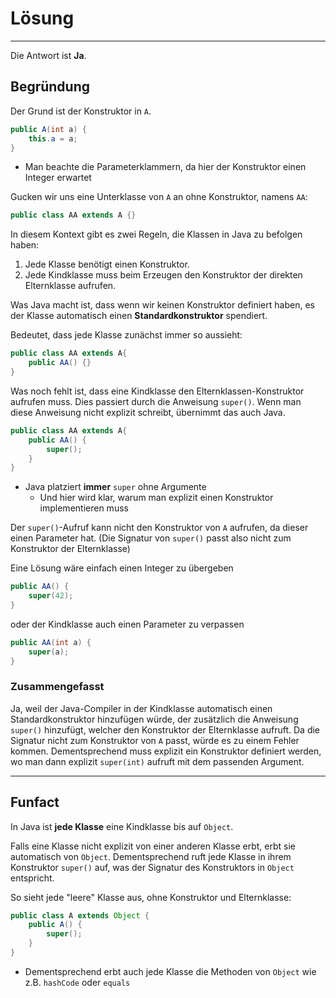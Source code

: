 # Lösung
***

Die Antwort ist **Ja**.

## Begründung

Der Grund ist der Konstruktor in ``A``.
````java
public A(int a) {
    this.a = a;
}
````
* Man beachte die Parameterklammern, da hier der Konstruktor einen Integer erwartet

Gucken wir uns eine Unterklasse von ``A`` an ohne Konstruktor, namens ``AA``:
````java
public class AA extends A {}
````

In diesem Kontext gibt es zwei Regeln, die Klassen in Java zu befolgen haben:
1. Jede Klasse benötigt einen Konstruktor.
2. Jede Kindklasse muss beim Erzeugen den Konstruktor der direkten Elternklasse aufrufen.

Was Java macht ist, dass wenn wir keinen Konstruktor definiert haben, es der Klasse automatisch einen **Standardkonstruktor** spendiert.

Bedeutet, dass jede Klasse zunächst immer so aussieht:

````java
public class AA extends A{
    public AA() {}
}
````

Was noch fehlt ist, dass eine Kindklasse den Elternklassen-Konstruktor aufrufen muss. Dies passiert durch die Anweisung
```super()```. Wenn man diese Anweisung nicht explizit schreibt, übernimmt das auch Java.

````java
public class AA extends A{
    public AA() {
        super();
    }
}
````
* Java platziert **immer** ``super`` ohne Argumente
  * Und hier wird klar, warum man explizit einen Konstruktor implementieren muss

Der ``super()``-Aufruf kann nicht den Konstruktor von `A` aufrufen, da dieser einen Parameter hat.
(Die Signatur von `super()` passt also nicht zum Konstruktor der Elternklasse)

Eine Lösung wäre einfach einen Integer zu übergeben
````java
public AA() {
    super(42);
}
````

oder der Kindklasse auch einen Parameter zu verpassen
````java
public AA(int a) {
    super(a);
}
````

### Zusammengefasst

Ja, weil der Java-Compiler in der Kindklasse automatisch einen Standardkonstruktor hinzufügen würde, der zusätzlich die
Anweisung ``super()`` hinzufügt, welcher den Konstruktor der Elternklasse aufruft. Da die Signatur nicht zum Konstruktor
von ``A`` passt, würde es zu einem Fehler kommen. Dementsprechend muss explizit ein Konstruktor definiert werden, wo man
dann explizit ``super(int)`` aufruft mit dem passenden Argument.

***

## Funfact

In Java ist **jede Klasse** eine Kindklasse bis auf ``Object``.

Falls eine Klasse nicht explizit von einer anderen Klasse erbt, erbt sie automatisch von ``Object``.
Dementsprechend ruft jede Klasse in ihrem Konstruktor ``super()`` auf, was der Signatur des Konstruktors in `Object` entspricht.

So sieht jede "leere" Klasse aus, ohne Konstruktor und Elternklasse:
````java
public class A extends Object {
    public A() {
        super();
    }
}
````
* Dementsprechend erbt auch jede Klasse die Methoden von ``Object`` wie z.B. `hashCode` oder `equals`